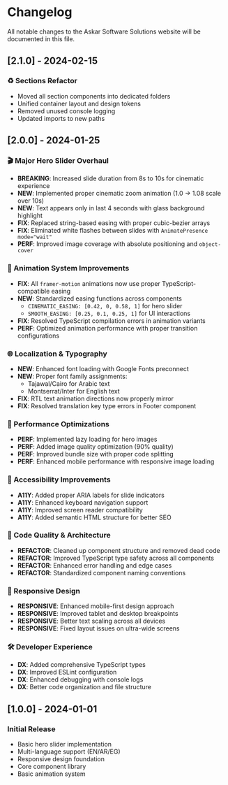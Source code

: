
# Changelog

All notable changes to the Askar Software Solutions website will be documented in this file.

## [2.1.0] - 2024-02-15

### ♻️ Sections Refactor
- Moved all section components into dedicated folders
- Unified container layout and design tokens
- Removed unused console logging
- Updated imports to new paths

## [2.0.0] - 2024-01-25

### 🎬 Major Hero Slider Overhaul
- **BREAKING**: Increased slide duration from 8s to 10s for cinematic experience
- **NEW**: Implemented proper cinematic zoom animation (1.0 → 1.08 scale over 10s)
- **NEW**: Text appears only in last 4 seconds with glass background highlight
- **FIX**: Replaced string-based easing with proper cubic-bezier arrays
- **FIX**: Eliminated white flashes between slides with `AnimatePresence mode="wait"`
- **PERF**: Improved image coverage with absolute positioning and `object-cover`

### 🎨 Animation System Improvements
- **FIX**: All `framer-motion` animations now use proper TypeScript-compatible easing
- **NEW**: Standardized easing functions across components
  - `CINEMATIC_EASING: [0.42, 0, 0.58, 1]` for hero slider
  - `SMOOTH_EASING: [0.25, 0.1, 0.25, 1]` for UI interactions
- **FIX**: Resolved TypeScript compilation errors in animation variants
- **PERF**: Optimized animation performance with proper transition configurations

### 🌐 Localization & Typography
- **NEW**: Enhanced font loading with Google Fonts preconnect
- **NEW**: Proper font family assignments:
  - Tajawal/Cairo for Arabic text
  - Montserrat/Inter for English text
- **FIX**: RTL text animation directions now properly mirror
- **FIX**: Resolved translation key type errors in Footer component

### 🚀 Performance Optimizations
- **PERF**: Implemented lazy loading for hero images
- **PERF**: Added image quality optimization (90% quality)
- **PERF**: Improved bundle size with proper code splitting
- **PERF**: Enhanced mobile performance with responsive image loading

### 🎯 Accessibility Improvements
- **A11Y**: Added proper ARIA labels for slide indicators
- **A11Y**: Enhanced keyboard navigation support
- **A11Y**: Improved screen reader compatibility
- **A11Y**: Added semantic HTML structure for better SEO

### 🔧 Code Quality & Architecture
- **REFACTOR**: Cleaned up component structure and removed dead code
- **REFACTOR**: Improved TypeScript type safety across all components
- **REFACTOR**: Enhanced error handling and edge cases
- **REFACTOR**: Standardized component naming conventions

### 📱 Responsive Design
- **RESPONSIVE**: Enhanced mobile-first design approach
- **RESPONSIVE**: Improved tablet and desktop breakpoints
- **RESPONSIVE**: Better text scaling across all devices
- **RESPONSIVE**: Fixed layout issues on ultra-wide screens

### 🛠️ Developer Experience
- **DX**: Added comprehensive TypeScript types
- **DX**: Improved ESLint configuration
- **DX**: Enhanced debugging with console logs
- **DX**: Better code organization and file structure

## [1.0.0] - 2024-01-01

### Initial Release
- Basic hero slider implementation
- Multi-language support (EN/AR/EG)
- Responsive design foundation
- Core component library
- Basic animation system
